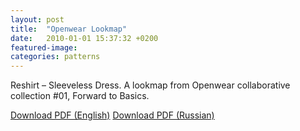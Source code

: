 ```yaml
---
layout: post
title:  "Openwear Lookmap"
date:   2010-01-01 15:37:32 +0200
featured-image: 
categories: patterns
---
```


Reshirt – Sleeveless Dress. A lookmap from Openwear collaborative collection #01, Forward to Basics.

[Download PDF (English)](/assets/patterns/openwear/reshirt1.pdf)
[Download PDF (Russian)](/assets/patterns/openwear/openwear-russian/reshirt1.pdf)